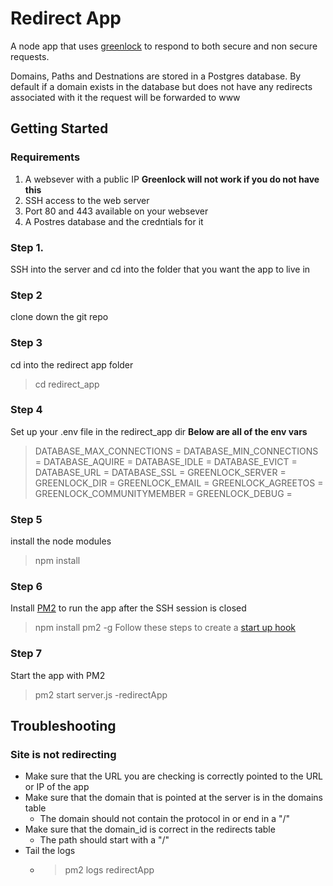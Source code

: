 # Redirect App

A node app that uses [greenlock](https://www.npmjs.com/package/greenlock-express) to respond to both secure and non secure requests. 

Domains, Paths and Destnations are stored in a Postgres database. By default if a domain exists in the database but does not have any redirects associated with it the request will be forwarded to www


## Getting Started
### Requirements

 1. A websever with a public IP **Greenlock will not work if you do not have this**
 2. SSH access to the web server
 3. Port 80 and 443 available on your websever
 4. A Postres database and the credntials for it

### Step 1.
SSH into the server and cd into the folder that you want the app to live in
### Step 2
clone down the git repo
### Step 3
cd into the redirect app folder 
>  cd redirect_app
### Step 4
Set up your .env file in the redirect_app dir 
**Below are all of the env vars**
>DATABASE_MAX_CONNECTIONS =
>DATABASE_MIN_CONNECTIONS = 
>DATABASE_AQUIRE =
>DATABASE_IDLE =
>DATABASE_EVICT =
>DATABASE_URL =
>DATABASE_SSL =
>GREENLOCK_SERVER =
>GREENLOCK_DIR =
>GREENLOCK_EMAIL =
>GREENLOCK_AGREETOS =
>GREENLOCK_COMMUNITYMEMBER =
>GREENLOCK_DEBUG =

### Step 5
install the node modules 
> npm install
### Step 6 
Install [PM2](https://pm2.io/doc/en/runtime/overview/) to run the app after the SSH session is closed
> npm install pm2 -g
> Follow these steps to create a [start up hook](https://pm2.io/doc/en/runtime/guide/startup-hook/#installation)

### Step 7
Start the app with PM2
> pm2 start server.js -redirectApp
## Troubleshooting

### Site is not redirecting

 - Make sure that the URL you are checking is correctly pointed to the URL or IP of the app
 - Make sure that the domain that is pointed at the server is in the domains table
    - The domain should not contain the protocol in or end in a "/"
 - Make sure that the domain_id is correct in the redirects table
    - The path should start with a "/"
 - Tail the logs 
	 - >pm2 logs redirectApp
   

